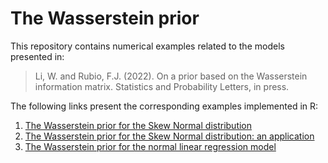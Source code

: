 # The Wasserstein prior

This repository contains numerical examples related to the models presented in:

> Li, W. and Rubio, F.J. (2022). On a prior based on the Wasserstein information matrix. Statistics and Probability Letters, in press.

The following links present the corresponding examples implemented in R:

 1. [The Wasserstein prior for the Skew Normal distribution](https://rpubs.com/FJRubio/piwSN)
 2. [The Wasserstein prior for the Skew Normal distribution: an application](https://rpubs.com/FJRubio/piwBMI)
 3. [The Wasserstein prior for the normal linear regression model](https://rpubs.com/FJRubio/piwNLRM)
